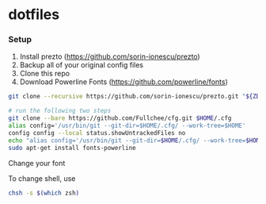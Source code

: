 # dotfiles

### Setup
1. Install prezto (https://github.com/sorin-ionescu/prezto)
2. Backup all of your original config files
3. Clone this repo
4. Download Powerline Fonts (https://github.com/powerline/fonts)

```bash
git clone --recursive https://github.com/sorin-ionescu/prezto.git "${ZDOTDIR:-$HOME}/.zprezto"

# run the following two steps
git clone --bare https://github.com/Fullchee/cfg.git $HOME/.cfg
alias config='/usr/bin/git --git-dir=$HOME/.cfg/ --work-tree=$HOME'
config config --local status.showUntrackedFiles no
echo "alias config='/usr/bin/git --git-dir=$HOME/.cfg/ --work-tree=$HOME'" >> $HOME/.bashrc
sudo apt-get install fonts-powerline
```

Change your font

To change shell, use
```bash
chsh -s $(which zsh)
```
